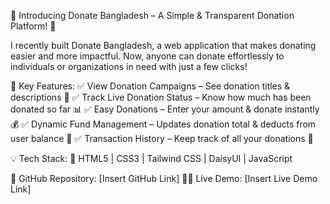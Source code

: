 🚀 Introducing Donate Bangladesh – A Simple & Transparent Donation Platform! 💙

I recently built Donate Bangladesh, a web application that makes donating easier and more impactful. Now, anyone can donate effortlessly to individuals or organizations in need with just a few clicks!

🔹 Key Features:
✅ View Donation Campaigns – See donation titles & descriptions 📖
✅ Track Live Donation Status – Know how much has been donated so far 📊
✅ Easy Donations – Enter your amount & donate instantly 💰
✅ Dynamic Fund Management – Updates donation total & deducts from user balance 🔄
✅ Transaction History – Keep track of all your donations 📝

💡 Tech Stack:
🔹 HTML5 | CSS3 | Tailwind CSS | DaisyUI | JavaScript

📂 GitHub Repository: [Insert GitHub Link]
👨‍💻 Live Demo: [Insert Live Demo Link]